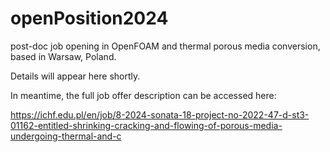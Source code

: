 # openPosition2024

post-doc job opening in OpenFOAM and thermal porous media conversion, based in Warsaw, Poland.

Details will appear here shortly.

In meantime, the full job offer description can be accessed here:

https://ichf.edu.pl/en/job/8-2024-sonata-18-project-no-2022-47-d-st3-01162-entitled-shrinking-cracking-and-flowing-of-porous-media-undergoing-thermal-and-c
